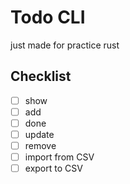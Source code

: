 # Todo CLI
just made for practice rust

## Checklist
- [ ] show
- [ ] add
- [ ] done
- [ ] update
- [ ] remove
- [ ] import from CSV
- [ ] export to CSV